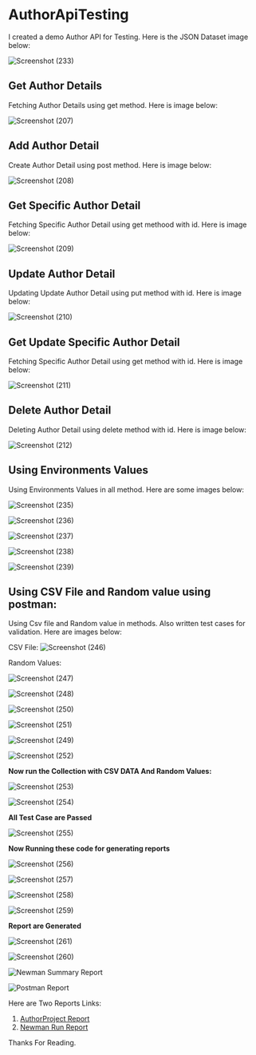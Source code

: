 # AuthorApiTesting
I created a demo Author API for Testing. Here is the JSON Dataset image below:

![Screenshot (233)](https://user-images.githubusercontent.com/90126212/212908229-f8af2b25-36dc-4467-80da-7ede75bed15f.png)

## Get Author Details
Fetching Author Details using get method. Here is image below:

![Screenshot (207)](https://user-images.githubusercontent.com/90126212/212909224-01f1ef7f-a1ea-414e-b7a4-4496951207da.png)

## Add Author Detail
Create Author Detail using post method. Here is image below:


![Screenshot (208)](https://user-images.githubusercontent.com/90126212/212912013-d220d73b-ae0e-4b80-b86f-0c6b02995bef.png)

## Get Specific Author Detail
Fetching Specific Author Detail using get methood with id. Here is image below:

![Screenshot (209)](https://user-images.githubusercontent.com/90126212/212914095-00452df9-f27c-4d25-be50-9a99fad3c167.png)


## Update Author Detail
Updating Update Author Detail using put method with id. Here is image below:

![Screenshot (210)](https://user-images.githubusercontent.com/90126212/212917180-c28b33f0-8512-4ec0-8514-7b4fe587aec5.png)

## Get Update Specific Author Detail
Fetching Specific Author Detail using get method with id. Here is image below:

![Screenshot (211)](https://user-images.githubusercontent.com/90126212/212919575-cedf341d-1950-4e2c-ac71-f30f9645de36.png)

## Delete Author Detail
Deleting Author Detail using delete method with id. Here is image below:


![Screenshot (212)](https://user-images.githubusercontent.com/90126212/212925076-1506a1a6-cc22-41f8-aa90-e6c3ad20f8ee.png)

## Using Environments Values
Using Environments Values in all method. Here are some images below:

![Screenshot (235)](https://user-images.githubusercontent.com/90126212/212926285-5253a048-1c23-4a72-9533-b626d7f7b716.png)

![Screenshot (236)](https://user-images.githubusercontent.com/90126212/212927275-ee0355a0-9fc6-4e97-b436-a558f3b8e8c2.png)

![Screenshot (237)](https://user-images.githubusercontent.com/90126212/212927349-4abd3ce5-9ef8-4a7b-a28c-76707749cf7e.png)

![Screenshot (238)](https://user-images.githubusercontent.com/90126212/212927534-d0a44976-4efa-4f02-ada8-3470f412d678.png)

![Screenshot (239)](https://user-images.githubusercontent.com/90126212/212927612-8582b25e-6d0d-42dc-800c-c12ab37401be.png)

## Using CSV File and Random value using postman:
Using Csv file and Random value in methods. Also written test cases for validation. Here are images below:

CSV File:
![Screenshot (246)](https://user-images.githubusercontent.com/90126212/212933635-42b7c6f5-14b6-45f7-a00a-cf799008ca1c.png)

Random Values:

![Screenshot (247)](https://user-images.githubusercontent.com/90126212/212934161-353a098d-19c3-4915-a332-42f2cc67d573.png)

![Screenshot (248)](https://user-images.githubusercontent.com/90126212/212934286-eb9d888e-688f-42b6-9d52-7ddba65e1d4b.png)

![Screenshot (250)](https://user-images.githubusercontent.com/90126212/212946064-e1f29616-a9ce-44ab-ba0c-564a6d36467f.png)

![Screenshot (251)](https://user-images.githubusercontent.com/90126212/212946147-8e6a0758-afb4-415e-8334-6d2a4fd09bac.png)

![Screenshot (249)](https://user-images.githubusercontent.com/90126212/212934810-ecf55bd2-b5f4-4ba1-b858-0aea01f308f7.png)

![Screenshot (252)](https://user-images.githubusercontent.com/90126212/212946210-bccda4de-bec9-47c3-bd6b-097947fe2b8c.png)

**Now run the Collection with CSV DATA And Random Values:**


![Screenshot (253)](https://user-images.githubusercontent.com/90126212/212949156-2394c81c-209b-4e0b-b765-f6c32e9a0a45.png)

![Screenshot (254)](https://user-images.githubusercontent.com/90126212/212949303-27e0d4df-ce60-4082-8840-3aca2890f3d8.png)

**All Test Case are Passed**

![Screenshot (255)](https://user-images.githubusercontent.com/90126212/212952385-5351e450-acaf-4c7c-bbca-6ceea50c1695.png)

**Now Running these code for generating reports** 

![Screenshot (256)](https://user-images.githubusercontent.com/90126212/212954305-dc7fb5c5-1db9-4379-929f-70fc756da3b9.png)

![Screenshot (257)](https://user-images.githubusercontent.com/90126212/212954364-6f76b1b8-1562-498c-b15c-9acfb422b7ab.png)

![Screenshot (258)](https://user-images.githubusercontent.com/90126212/212954562-a7f0e57c-ec88-47ce-a2cb-ef4ae8a5ffd9.png)

![Screenshot (259)](https://user-images.githubusercontent.com/90126212/212954619-4d17b0e2-95b8-422e-b62e-9fb96d4c9759.png)

**Report are Generated**

![Screenshot (261)](https://user-images.githubusercontent.com/90126212/212955548-756a8245-62ca-4a9d-b9dd-34812dd94b60.png)

![Screenshot (260)](https://user-images.githubusercontent.com/90126212/212955624-d861fdac-3f8c-45dd-9a52-f3cc5ac0c51b.png)

![Newman Summary Report](https://user-images.githubusercontent.com/90126212/212956295-4afcd115-3875-4c7e-b63c-df1228711177.png)

![Postman Report](https://user-images.githubusercontent.com/90126212/212956382-afa3ad9c-5cd9-4d32-8be0-255b7ca58345.png)

Here are Two Reports Links:
1. [ AuthorProject Report](https://drive.google.com/file/d/1AOCfPgmpzM4j4V9q9jRgkY5KV_Ywl8n4/view?usp=share_link)
2. [Newman Run Report](https://drive.google.com/file/d/1WvkC5MU9KauPdOE8TSzVERN47LsfOqnT/view?usp=share_link)

Thanks For Reading.
[^1]: From,
**Sazid Ahmed Nassir**
